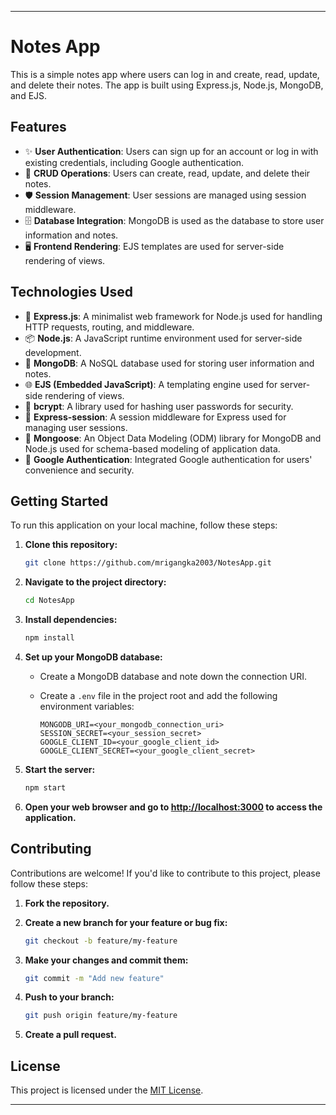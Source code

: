 

---

# Notes App

This is a simple notes app where users can log in and create, read, update, and delete their notes. The app is built using Express.js, Node.js, MongoDB, and EJS.

## Features

- ✨ **User Authentication**: Users can sign up for an account or log in with existing credentials, including Google authentication.
- 📝 **CRUD Operations**: Users can create, read, update, and delete their notes.
- 🛡️ **Session Management**: User sessions are managed using session middleware.
- 🗄️ **Database Integration**: MongoDB is used as the database to store user information and notes.
- 🖥️ **Frontend Rendering**: EJS templates are used for server-side rendering of views.

## Technologies Used

- 🚀 **Express.js**: A minimalist web framework for Node.js used for handling HTTP requests, routing, and middleware.
- 📦 **Node.js**: A JavaScript runtime environment used for server-side development.
- 🏦 **MongoDB**: A NoSQL database used for storing user information and notes.
- 🌐 **EJS (Embedded JavaScript)**: A templating engine used for server-side rendering of views.
- 🔐 **bcrypt**: A library used for hashing user passwords for security.
- 🔑 **Express-session**: A session middleware for Express used for managing user sessions.
- 🍃 **Mongoose**: An Object Data Modeling (ODM) library for MongoDB and Node.js used for schema-based modeling of application data.
- 🔑 **Google Authentication**: Integrated Google authentication for users' convenience and security.

## Getting Started

To run this application on your local machine, follow these steps:

1. **Clone this repository:**

   ```bash
   git clone https://github.com/mrigangka2003/NotesApp.git
   ```

2. **Navigate to the project directory:**

   ```bash
   cd NotesApp
   ```

3. **Install dependencies:**

   ```bash
   npm install
   ```

4. **Set up your MongoDB database:**

   - Create a MongoDB database and note down the connection URI.
   - Create a `.env` file in the project root and add the following environment variables:

     ```dotenv
     MONGODB_URI=<your_mongodb_connection_uri>
     SESSION_SECRET=<your_session_secret>
     GOOGLE_CLIENT_ID=<your_google_client_id>
     GOOGLE_CLIENT_SECRET=<your_google_client_secret>
     ```

5. **Start the server:**

   ```bash
   npm start
   ```

6. **Open your web browser and go to [http://localhost:3000](http://localhost:3000) to access the application.**

## Contributing

Contributions are welcome! If you'd like to contribute to this project, please follow these steps:

1. **Fork the repository.**
2. **Create a new branch for your feature or bug fix:**

   ```bash
   git checkout -b feature/my-feature
   ```

3. **Make your changes and commit them:**

   ```bash
   git commit -m "Add new feature"
   ```

4. **Push to your branch:**

   ```bash
   git push origin feature/my-feature
   ```

5. **Create a pull request.**

## License

This project is licensed under the [MIT License](LICENSE).

---
